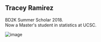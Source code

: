 ## Tracey Ramirez  
BD2K Summer Scholar 2018.  
Now a Master's student in statistics at UCSC.

![image](https://user-images.githubusercontent.com/10063921/132963234-de18a4f0-9a9f-4f19-b37b-f8cb101c8f75.png)

